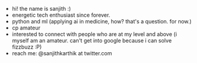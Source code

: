 - hi! the name is sanjith :)
- energetic tech enthusiast since forever.
- python and ml (applying ai in medicine, how? that's a question. for now.)
- cp amateur
- interested to connect with people who are at my level and above (i myself am an amateur. can't get into google because i can solve fizzbuzz :P)
- reach me: @sanjithkarthik at twitter.com 

<!---
sanjithdoescode/sanjithdoescode is a ✨ special ✨ repository because its `README.md` (this file) appears on your GitHub profile.
You can click the Preview link to take a look at your changes.
--->
